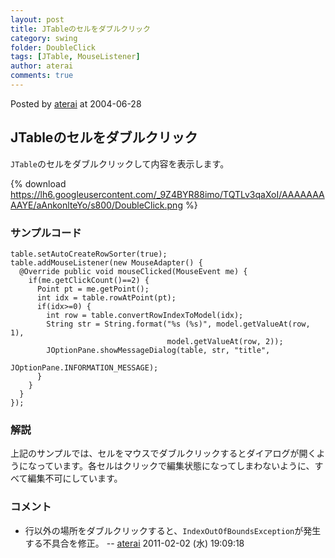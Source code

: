```yaml
---
layout: post
title: JTableのセルをダブルクリック
category: swing
folder: DoubleClick
tags: [JTable, MouseListener]
author: aterai
comments: true
---
```


Posted by [aterai](http://terai.xrea.jp/aterai.html) at 2004-06-28

## JTableのセルをダブルクリック
`JTable`のセルをダブルクリックして内容を表示します。

{% download https://lh6.googleusercontent.com/_9Z4BYR88imo/TQTLv3qaXoI/AAAAAAAAAYE/aAnkonlteYo/s800/DoubleClick.png %}

### サンプルコード
<pre class="prettyprint"><code>table.setAutoCreateRowSorter(true);
table.addMouseListener(new MouseAdapter() {
  @Override public void mouseClicked(MouseEvent me) {
    if(me.getClickCount()==2) {
      Point pt = me.getPoint();
      int idx = table.rowAtPoint(pt);
      if(idx&gt;=0) {
        int row = table.convertRowIndexToModel(idx);
        String str = String.format("%s (%s)", model.getValueAt(row, 1),
                                   model.getValueAt(row, 2));
        JOptionPane.showMessageDialog(table, str, "title",
                                      JOptionPane.INFORMATION_MESSAGE);
      }
    }
  }
});
</code></pre>

### 解説
上記のサンプルでは、セルをマウスでダブルクリックするとダイアログが開くようになっています。各セルはクリックで編集状態になってしまわないように、すべて編集不可にしています。

### コメント
- 行以外の場所をダブルクリックすると、`IndexOutOfBoundsException`が発生する不具合を修正。 -- [aterai](http://terai.xrea.jp/aterai.html) 2011-02-02 (水) 19:09:18

<!-- dummy comment line for breaking list -->

